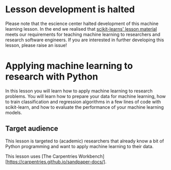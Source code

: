 # Lesson development is halted
Please note that the escience center halted development of this machine learning lesson. In the end we realised that [scikit-learns' lesson material](https://inria.github.io/scikit-learn-mooc/) meets our requirements for teaching machine learning to researchers and research software engineers. If you are interested in further developing this lesson, please raise an issue!

# Applying machine learning to research with Python
In this lesson you will learn how to apply machine learning to research problems.
You will learn how to prepare your data for machine learning, 
how to train classification and regression algorithms in a few lines of code with scikit-learn,
and how to evaluate the performance of your machine learning models.

## Target audience
This lesson is targeted to (academic) researchers that already know a bit of Python programming
and want to apply machine learning to their data.

This lesson uses [The Carpentries Workbench][https://carpentries.github.io/sandpaper-docs/].
